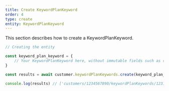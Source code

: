 ```yaml
---
title: Create KeywordPlanKeyword
order: 4
type: create
entity: KeywordPlanKeyword
---
```


This section describes how to create a KeywordPlanKeyword.

```javascript
// Creating the entity

const keyword_plan_keyword = {
    // Your KeywordPlanKeyword here, without immutable fields such as resource_name
}

const results = await customer.keywordPlanKeywords.create(keyword_plan_keyword)

console.log(results) // ['customers/1234567890/keywordPlanKeywords/123123123']
```
